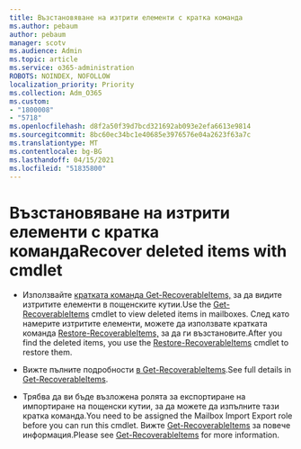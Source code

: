 ```yaml
---
title: Възстановяване на изтрити елементи с кратка команда
ms.author: pebaum
author: pebaum
manager: scotv
ms.audience: Admin
ms.topic: article
ms.service: o365-administration
ROBOTS: NOINDEX, NOFOLLOW
localization_priority: Priority
ms.collection: Adm_O365
ms.custom:
- "1800008"
- "5718"
ms.openlocfilehash: d8f2a50f39d7bcd321692ab093e2efa6613e9814
ms.sourcegitcommit: 8bc60ec34bc1e40685e3976576e04a2623f63a7c
ms.translationtype: MT
ms.contentlocale: bg-BG
ms.lasthandoff: 04/15/2021
ms.locfileid: "51835800"
---
```

# <a name="recover-deleted-items-with-cmdlet"></a><span data-ttu-id="78cda-102">Възстановяване на изтрити елементи с кратка команда</span><span class="sxs-lookup"><span data-stu-id="78cda-102">Recover deleted items with cmdlet</span></span>

- <span data-ttu-id="78cda-103">Използвайте [кратката команда Get-RecoverableItems,](https://docs.microsoft.com/powershell/module/exchange/get-recoverableitems?view=exchange-ps) за да видите изтритите елементи в пощенските кутии.</span><span class="sxs-lookup"><span data-stu-id="78cda-103">Use the [Get-RecoverableItems](https://docs.microsoft.com/powershell/module/exchange/get-recoverableitems?view=exchange-ps) cmdlet to view deleted items in mailboxes.</span></span> <span data-ttu-id="78cda-104">След като намерите изтритите елементи, можете да използвате кратката команда [Restore-RecoverableItems,](https://docs.microsoft.com/powershell/module/exchange/Restore-RecoverableItems?view=exchange-ps) за да ги възстановите.</span><span class="sxs-lookup"><span data-stu-id="78cda-104">After you find the deleted items, you use the [Restore-RecoverableItems](https://docs.microsoft.com/powershell/module/exchange/Restore-RecoverableItems?view=exchange-ps) cmdlet to restore them.</span></span>

- <span data-ttu-id="78cda-105">Вижте пълните подробности [в Get-RecoverableItems](https://docs.microsoft.com/powershell/module/exchange/get-recoverableitems?view=exchange-ps).</span><span class="sxs-lookup"><span data-stu-id="78cda-105">See full details in [Get-RecoverableItems](https://docs.microsoft.com/powershell/module/exchange/get-recoverableitems?view=exchange-ps).</span></span>

- <span data-ttu-id="78cda-106">Трябва да ви бъде възложена ролята за експортиране на импортиране на пощенски кутии, за да можете да изпълните тази кратка команда.</span><span class="sxs-lookup"><span data-stu-id="78cda-106">You need to be assigned the Mailbox Import Export role before you can run this cmdlet.</span></span> <span data-ttu-id="78cda-107">Вижте [Get-RecoverableItems](https://docs.microsoft.com/powershell/module/exchange/get-recoverableitems?view=exchange-ps) за повече информация.</span><span class="sxs-lookup"><span data-stu-id="78cda-107">Please see [Get-RecoverableItems](https://docs.microsoft.com/powershell/module/exchange/get-recoverableitems?view=exchange-ps) for more information.</span></span>
